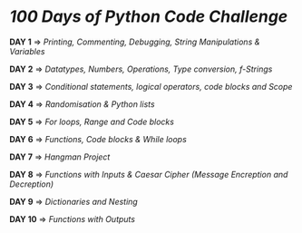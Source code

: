 # _100 Days of Python Code Challenge_

**DAY 1** => _Printing, Commenting, Debugging, String Manipulations & Variables_ 

**DAY 2** => _Datatypes, Numbers, Operations, Type conversion, f-Strings_

**DAY 3** => _Conditional statements, logical operators, code blocks and Scope_

**DAY 4** => _Randomisation & Python lists_

**DAY 5** => _For loops, Range and Code blocks_

**DAY 6** => _Functions, Code blocks & While loops_

**DAY 7** => _Hangman Project_

**DAY 8** => _Functions with Inputs & Caesar Cipher (Message Encreption and Decreption)_

**DAY 9** => _Dictionaries and Nesting_

**DAY 10** => _Functions with Outputs_












